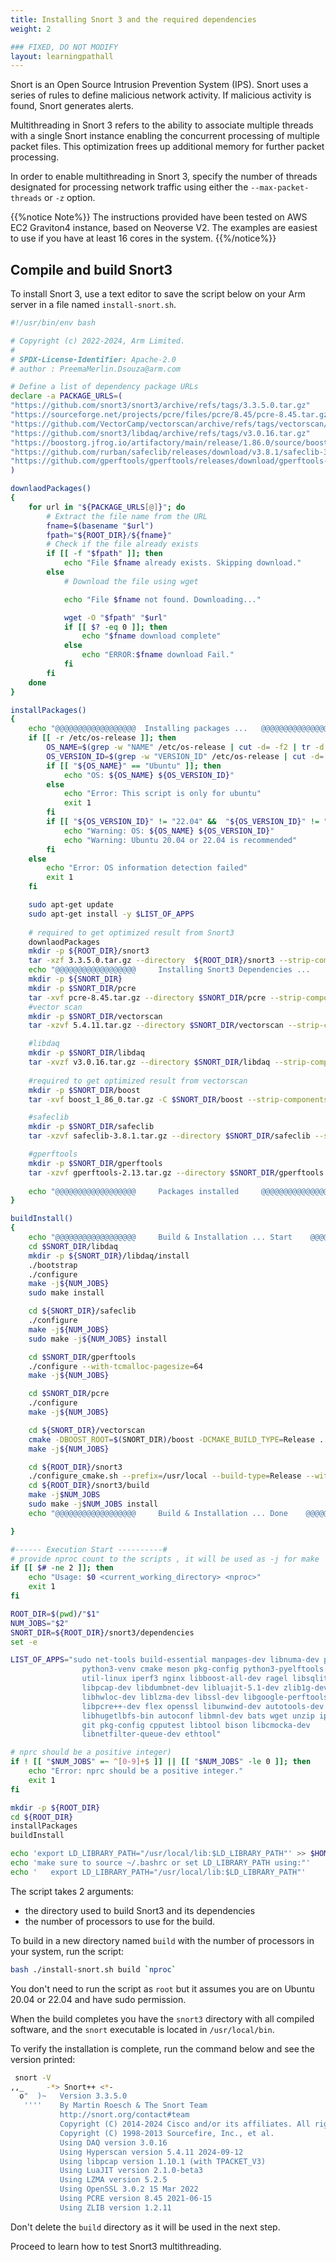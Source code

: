 ```yaml
---
title: Installing Snort 3 and the required dependencies
weight: 2

### FIXED, DO NOT MODIFY
layout: learningpathall
---
```


Snort is an Open Source Intrusion Prevention System (IPS). Snort uses a series of rules to define malicious network activity. If malicious activity is found, Snort generates alerts.

Multithreading in Snort 3 refers to the ability to associate multiple threads with a single Snort instance enabling the concurrent processing of multiple packet files. This optimization frees up additional memory for further packet processing.

In order to enable multithreading in Snort 3, specify the number of threads designated for processing network traffic using either the `--max-packet-threads` or `-z` option. 

{{%notice Note%}}
    The instructions provided have been tested on AWS EC2 Graviton4 instance, based on Neoverse V2. The examples are easiest to use if you have at least 16 cores in the system. 
{{%/notice%}}

## Compile and build Snort3

To install Snort 3, use a text editor to save the script below on your Arm server in a file named `install-snort.sh`.

<!-- add github link for the below file [build_snort3.sh]() -->
``` bash
#!/usr/bin/env bash

# Copyright (c) 2022-2024, Arm Limited.
#
# SPDX-License-Identifier: Apache-2.0
# author : PreemaMerlin.Dsouza@arm.com

# Define a list of dependency package URLs 
declare -a PACKAGE_URLS=(
"https://github.com/snort3/snort3/archive/refs/tags/3.3.5.0.tar.gz"
"https://sourceforge.net/projects/pcre/files/pcre/8.45/pcre-8.45.tar.gz"
"https://github.com/VectorCamp/vectorscan/archive/refs/tags/vectorscan/5.4.11.tar.gz"
"https://github.com/snort3/libdaq/archive/refs/tags/v3.0.16.tar.gz"
"https://boostorg.jfrog.io/artifactory/main/release/1.86.0/source/boost_1_86_0.tar.gz"
"https://github.com/rurban/safeclib/releases/download/v3.8.1/safeclib-3.8.1.tar.gz"
"https://github.com/gperftools/gperftools/releases/download/gperftools-2.13/gperftools-2.13.tar.gz"
)

downlaodPackages()
{
    for url in "${PACKAGE_URLS[@]}"; do
        # Extract the file name from the URL
        fname=$(basename "$url")
        fpath="${ROOT_DIR}/${fname}"
        # Check if the file already exists
        if [[ -f "$fpath" ]]; then
            echo "File $fname already exists. Skipping download."
        else
            # Download the file using wget

	        echo "File $fname not found. Downloading..."

            wget -O "$fpath" "$url"
            if [[ $? -eq 0 ]]; then
                echo "$fname download complete"
            else
                echo "ERROR:$fname download Fail."
            fi
        fi
    done
}

installPackages()
{
    echo "@@@@@@@@@@@@@@@@@@  Installing packages ...   @@@@@@@@@@@@@@@@@@@@"
    if [[ -r /etc/os-release ]]; then
        OS_NAME=$(grep -w "NAME" /etc/os-release | cut -d= -f2 | tr -d '"')
        OS_VERSION_ID=$(grep -w "VERSION_ID" /etc/os-release | cut -d= -f2 | tr -d '"')
        if [[ "${OS_NAME}" == "Ubuntu" ]]; then
            echo "OS: ${OS_NAME} ${OS_VERSION_ID}"
        else
            echo "Error: This script is only for ubuntu"
            exit 1
        fi
        if [[ "${OS_VERSION_ID}" != "22.04" &&  "${OS_VERSION_ID}" != "20.04" ]];then
            echo "Warning: OS: ${OS_NAME} ${OS_VERSION_ID}"
            echo "Warning: Ubuntu 20.04 or 22.04 is recommended"
        fi
    else
        echo "Error: OS information detection failed"
        exit 1
    fi

    sudo apt-get update
    sudo apt-get install -y $LIST_OF_APPS
  
    # required to get optimized result from Snort3
    downlaodPackages
    mkdir -p ${ROOT_DIR}/snort3
    tar -xzf 3.3.5.0.tar.gz --directory  ${ROOT_DIR}/snort3 --strip-components=1
    echo "@@@@@@@@@@@@@@@@@@     Installing Snort3 Dependencies ...     @@@@@@@@@@@@@@@@@@@@"
    mkdir -p ${SNORT_DIR}
    mkdir -p $SNORT_DIR/pcre
    tar -xvf pcre-8.45.tar.gz --directory $SNORT_DIR/pcre --strip-components=1
    #vector scan
    mkdir -p $SNORT_DIR/vectorscan
    tar -xzvf 5.4.11.tar.gz --directory $SNORT_DIR/vectorscan --strip-components=1

    #libdaq
    mkdir -p $SNORT_DIR/libdaq
    tar -xvzf v3.0.16.tar.gz --directory $SNORT_DIR/libdaq --strip-components=1
    
    #required to get optimized result from vectorscan
    mkdir -p $SNORT_DIR/boost
    tar -xvf boost_1_86_0.tar.gz -C $SNORT_DIR/boost --strip-components=1

    #safeclib 
    mkdir -p $SNORT_DIR/safeclib
    tar -xzvf safeclib-3.8.1.tar.gz --directory $SNORT_DIR/safeclib --strip-components=1 

    #gperftools
    mkdir -p $SNORT_DIR/gperftools
    tar -xzvf gperftools-2.13.tar.gz --directory $SNORT_DIR/gperftools --strip-components=1
  
    echo "@@@@@@@@@@@@@@@@@@     Packages installed     @@@@@@@@@@@@@@@@@@@@"
}

buildInstall()
{
    echo "@@@@@@@@@@@@@@@@@@     Build & Installation ... Start    @@@@@@@@@@@@@@@@@@@@"
    cd $SNORT_DIR/libdaq
    mkdir -p ${SNORT_DIR}/libdaq/install
    ./bootstrap
    ./configure 
    make -j${NUM_JOBS}
    sudo make install

    cd ${SNORT_DIR}/safeclib
    ./configure
    make -j${NUM_JOBS}
    sudo make -j${NUM_JOBS} install

    cd $SNORT_DIR/gperftools
    ./configure --with-tcmalloc-pagesize=64
    make -j${NUM_JOBS}

    cd $SNORT_DIR/pcre
    ./configure
    make -j${NUM_JOBS}

    cd ${SNORT_DIR}/vectorscan
    cmake -DBOOST_ROOT=$(SNORT_DIR)/boost -DCMAKE_BUILD_TYPE=Release .
    make -j${NUM_JOBS}

    cd ${ROOT_DIR}/snort3
    ./configure_cmake.sh --prefix=/usr/local --build-type=Release --with-daq-includes=/usr/local/include/ --with-daq-libraries=/usr/local/lib/ --enable-unit-tests --enable-tcmalloc
    cd ${ROOT_DIR}/snort3/build
    make -j$NUM_JOBS
    sudo make -j$NUM_JOBS install
    echo "@@@@@@@@@@@@@@@@@@     Build & Installation ... Done    @@@@@@@@@@@@@@@@@@@@"

}

#------ Execution Start ----------#
# provide nproc count to the scripts , it will be used as -j for make 
if [[ $# -ne 2 ]]; then
	echo "Usage: $0 <current_working_directory> <nproc>"
	exit 1
fi

ROOT_DIR=$(pwd)/"$1"
NUM_JOBS="$2"
SNORT_DIR=${ROOT_DIR}/snort3/dependencies
set -e

LIST_OF_APPS="sudo net-tools build-essential manpages-dev libnuma-dev python3
                python3-venv cmake meson pkg-config python3-pyelftools lshw
                util-linux iperf3 nginx libboost-all-dev ragel libsqlite3-dev
                libpcap-dev libdumbnet-dev libluajit-5.1-dev zlib1g-dev
                libhwloc-dev liblzma-dev libssl-dev libgoogle-perftools-dev
                libpcre++-dev flex openssl libunwind-dev autotools-dev 
	            libhugetlbfs-bin autoconf libmnl-dev bats wget unzip iproute2 
	            git pkg-config cpputest libtool bison libcmocka-dev 
	            libnetfilter-queue-dev ethtool"

# nprc should be a positive integer)
if ! [[ "$NUM_JOBS" =~ ^[0-9]+$ ]] || [[ "$NUM_JOBS" -le 0 ]]; then
    echo "Error: nprc should be a positive integer."
    exit 1
fi

mkdir -p ${ROOT_DIR}
cd ${ROOT_DIR}
installPackages
buildInstall

echo 'export LD_LIBRARY_PATH="/usr/local/lib:$LD_LIBRARY_PATH"' >> $HOME/.bashrc
echo 'make sure to source ~/.bashrc or set LD_LIBRARY_PATH using:"'
echo '   export LD_LIBRARY_PATH="/usr/local/lib:$LD_LIBRARY_PATH"'
```

The script takes 2 arguments:
- the directory used to build Snort3 and its dependencies 
- the number of processors to use for the build.

To build in a new directory named `build` with the number of processors in your system, run the script:

```bash
bash ./install-snort.sh build `nproc`
```

You don't need to run the script as `root` but it assumes you are on Ubuntu 20.04 or 22.04 and have sudo permission. 

When the build completes you have the `snort3` directory with all compiled software, and the `snort` executable is located in `/usr/local/bin`.

To verify the installation is complete, run the command below and see the version printed:

```bash { output_lines = "2-20" }
 snort -V
,,_     -*> Snort++ <*-
  o"  )~   Version 3.3.5.0
   ''''    By Martin Roesch & The Snort Team
           http://snort.org/contact#team
           Copyright (C) 2014-2024 Cisco and/or its affiliates. All rights reserved.
           Copyright (C) 1998-2013 Sourcefire, Inc., et al.
           Using DAQ version 3.0.16
           Using Hyperscan version 5.4.11 2024-09-12
           Using libpcap version 1.10.1 (with TPACKET_V3)
           Using LuaJIT version 2.1.0-beta3
           Using LZMA version 5.2.5
           Using OpenSSL 3.0.2 15 Mar 2022
           Using PCRE version 8.45 2021-06-15
           Using ZLIB version 1.2.11

```

Don't delete the `build` directory as it will be used in the next step.

Proceed to learn how to test Snort3 multithreading.